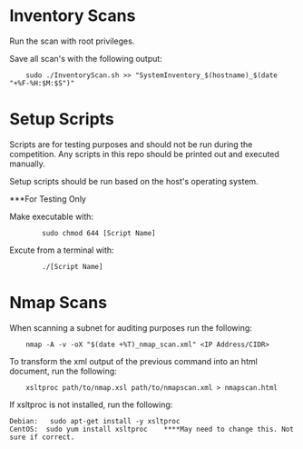 # Inventory Scans

Run the scan with root privileges.

Save all scan's with the following output:

		sudo ./InventoryScan.sh >> "SystemInventory_$(hostname)_$(date "+%F-%H:$M:$S")"

# Setup Scripts

Scripts are for testing purposes and should not be run during the competition.
Any scripts in this repo should be printed out and executed manually.

Setup scripts should be run based on the host's operating system.

***For Testing Only

Make executable with: 
			
			sudo chmod 644 [Script Name]
	
Excute from a terminal with:

			./[Script Name]
	
# Nmap Scans

When scanning a subnet for auditing purposes run the following:

		nmap -A -v -oX "$(date +%T)_nmap_scan.xml" <IP Address/CIDR>

To transform the xml output of the previous command into an html document, run the following:

		xsltproc path/to/nmap.xsl path/to/nmapscan.xml > nmapscan.html


If xsltproc is not installed, run the following:

	Debian:   sudo apt-get install -y xsltproc
	CentOS:  sudo yum install xsltproc    ****May need to change this. Not sure if correct.
